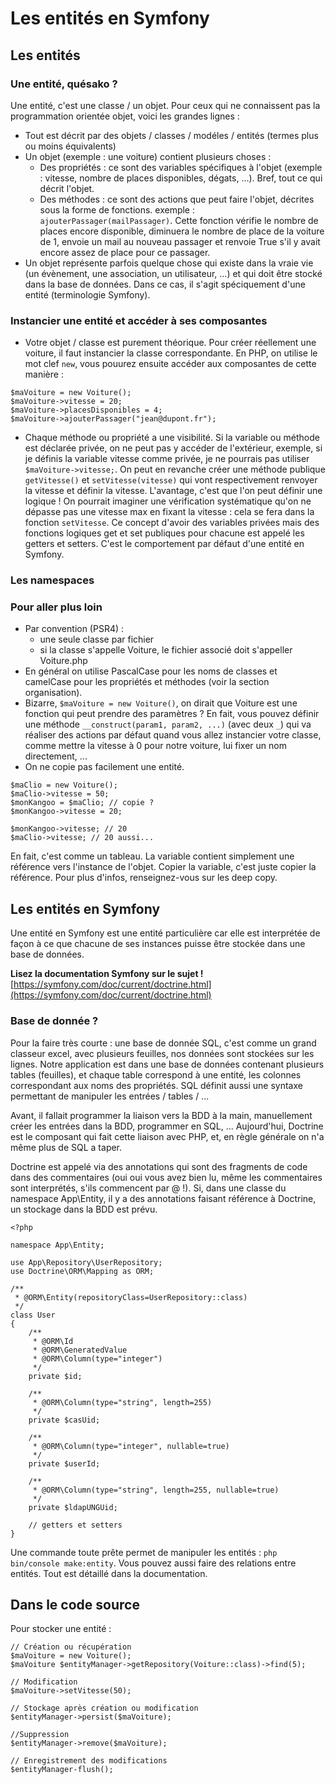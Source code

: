 # Les entités en Symfony

## Les entités

### Une entité, quésako ?

Une entité, c'est une classe / un objet. Pour ceux qui ne connaissent pas la programmation orientée objet, voici les grandes lignes :
* Tout est décrit par des objets / classes / modéles / entités (termes plus ou moins équivalents)
* Un objet (exemple : une voiture) contient plusieurs choses :
    * Des propriétés : ce sont des variables spécifiques à l'objet (exemple : vitesse, nombre de places disponibles, dégats, ...). Bref, tout ce qui décrit l'objet.
    * Des méthodes : ce sont des actions que peut faire l'objet, décrites sous la forme de fonctions. exemple : `ajouterPassager(mailPassager)`. Cette fonction vérifie le nombre de places encore disponible, diminuera le nombre de place de la voiture de 1, envoie un mail au nouveau passager et renvoie True s'il y avait encore assez de place pour ce passager.
* Un objet représente parfois quelque chose qui existe dans la vraie vie (un évènement, une association, un utilisateur, ...) et qui doit être stocké dans la base de données. Dans ce cas, il s'agit spéciquement d'une entité (terminologie Symfony).

### Instancier une entité et accéder à ses composantes

* Votre objet / classe est purement théorique. Pour créer réellement une voiture, il faut instancier la classe correspondante. En PHP, on utilise le mot clef `new`, vous pouurez ensuite accéder aux composantes de cette manière : 
```
$maVoiture = new Voiture();
$maVoiture->vitesse = 20;
$maVoiture->placesDisponibles = 4;
$maVoiture->ajouterPassager("jean@dupont.fr");
```

* Chaque méthode ou propriété a une visibilité. Si la variable ou méthode est déclarée privée, on ne peut pas y accéder de l'extérieur, exemple, si je définis la variable vitesse comme privée, je ne pourrais pas utiliser `$maVoiture->vitesse;`. On peut en revanche créer une méthode publique `getVitesse()` et `setVitesse(vitesse)` qui vont respectivement renvoyer la vitesse et définir la vitesse. L'avantage, c'est que l'on peut définir une logique ! On pourrait imaginer une vérification systématique qu'on ne dépasse pas une vitesse max en fixant la vitesse : cela se fera dans la fonction `setVitesse`. Ce concept d'avoir des variables privées mais des fonctions logiques get et set publiques pour chacune est appelé les getters et setters. C'est le comportement par défaut d'une entité en Symfony.

### Les namespaces

### Pour aller plus loin

* Par convention (PSR4) :
    * une seule classe par fichier
    * si la classe s'appelle Voiture, le fichier associé doit s'appeller Voiture.php
* En général on utilise PascalCase pour les noms de classes et camelCase pour les propriétés et méthodes (voir la section organisation).
* Bizarre, `$maVoiture = new Voiture()`, on dirait que Voiture est une fonction qui peut prendre des paramètres ? En fait, vous pouvez définir une méthode `__construct(param1, param2, ...)` (avec deux `_`) qui va réaliser des actions par défaut quand vous allez instancier votre classe, comme mettre la vitesse à 0 pour notre voiture, lui fixer un nom directement, ...
* On ne copie pas facilement une entité.
```
$maClio = new Voiture();
$maClio->vitesse = 50;
$monKangoo = $maClio; // copie ?
$monKangoo->vitesse = 20;

$monKangoo->vitesse; // 20
$maClio->vitesse; // 20 aussi...
```
En fait, c'est comme un tableau. La variable contient simplement une référence vers l'instance de l'objet. Copier la variable, c'est juste copier la référence. Pour plus d'infos, renseignez-vous sur les deep copy.

## Les entités en Symfony

Une entité en Symfony est une entité particulière car elle est interprétée de façon à ce que chacune de ses instances puisse être stockée dans une base de données.

**Lisez la documentation Symfony sur le sujet !** [https://symfony.com/doc/current/doctrine.html](https://symfony.com/doc/current/doctrine.html)

### Base de donnée ?

Pour la faire très courte : une base de donnée SQL, c'est comme un grand classeur excel, avec plusieurs feuilles, nos données sont stockées sur les lignes. Notre application est dans une base de données contenant plusieurs tables (feuilles), et chaque table correspond à une entité, les colonnes correspondant aux noms des propriétés. SQL définit aussi une syntaxe permettant de manipuler les entrées / tables / ...

Avant, il fallait programmer la liaison vers la BDD à la main, manuellement créer les entrées dans la BDD, programmer en SQL, ...
Aujourd'hui, Doctrine est le composant qui fait cette liaison avec PHP, et, en règle générale on n'a même plus de SQL a taper.

Doctrine est appelé via des annotations qui sont des fragments de code dans des commentaires (oui oui vous avez bien lu, même les commentaires sont interprétés, s'ils commencent par @ !). Si, dans une classe du namespace App\Entity, il y a des annotations faisant référence à Doctrine, un stockage dans la BDD est prévu.

```
<?php

namespace App\Entity;

use App\Repository\UserRepository;
use Doctrine\ORM\Mapping as ORM;

/**
 * @ORM\Entity(repositoryClass=UserRepository::class)
 */
class User
{
    /**
     * @ORM\Id
     * @ORM\GeneratedValue
     * @ORM\Column(type="integer")
     */
    private $id;

    /**
     * @ORM\Column(type="string", length=255)
     */
    private $casUid;

    /**
     * @ORM\Column(type="integer", nullable=true)
     */
    private $userId;

    /**
     * @ORM\Column(type="string", length=255, nullable=true)
     */
    private $ldapUNGUid;

    // getters et setters
}
```

Une commande toute prête permet de manipuler les entités : `php bin/console make:entity`. Vous pouvez aussi faire des relations entre entités. Tout est détaillé dans la documentation.

## Dans le code source

Pour stocker une entité :
```
// Création ou récupération
$maVoiture = new Voiture();
$maVoiture $entityManager->getRepository(Voiture::class)->find(5);

// Modification
$maVoiture->setVitesse(50);

// Stockage après création ou modification
$entityManager->persist($maVoiture);

//Suppression
$entityManager->remove($maVoiture);

// Enregistrement des modifications
$entityManager-flush();
```